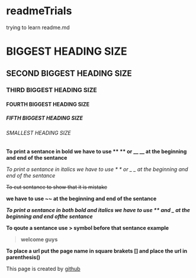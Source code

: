 # readmeTrials
trying to learn readme.md
# BIGGEST HEADING SIZE
## SECOND BIGGEST HEADING SIZE
### THIRD BIGGEST HEADING SIZE
#### FOURTH BIGGEST HEADING SIZE
##### FIFTH BIGGEST HEADING SIZE
###### SMALLEST HEADING SIZE
**To print a sentance in bold we have to use ** ** or __ __ at the beginning and end of the sentance**

*To print a sentance in italics we have to use * * or _ _ at the beginning and end of the sentance*

~~To cut sentance to show that it is mistake~~

**we have to use ~~ at the beginning and end of the sentance**

**_To print a sentance in both bold and italics we have to use ** and _ at the beginning and end ofthe sentance_**

**To qoute a sentance use > symbol before that sentance example**
>**welcome guys**

**To place a url put the page name in square brakets [] and place the url in parenthesis()**

This page is created by [github](https://pages.github.com)


